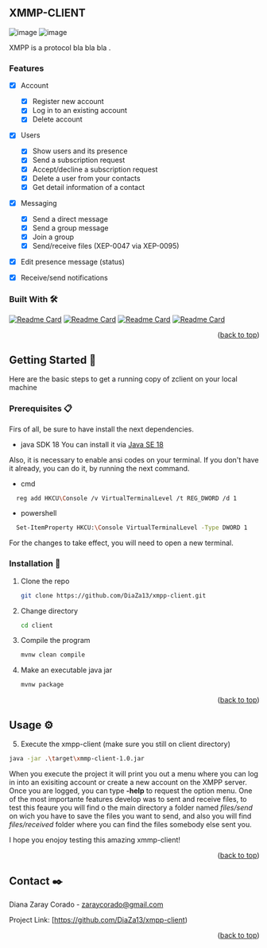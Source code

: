 <!-- ABOUT THE PROJECT -->
## XMMP-CLIENT

![image](https://user-images.githubusercontent.com/54074539/184996926-d2e88ba8-df31-4ef4-90e0-808e355696e2.png)
![image](https://user-images.githubusercontent.com/54074539/184997585-2616bf74-8fd2-45bc-8038-13c46dcb4904.png)

XMPP is a protocol bla bla bla .

<!-- FEATURES -->
### Features

- [x] Account
    - [x] Register new account
    - [x] Log in to an existing account
    - [x] Delete account
 - [x] Users
    - [x] Show users and its presence
    - [x] Send a subscription request
    - [x] Accept/decline a subscription request
    - [x] Delete a user from your contacts
    - [x] Get detail information of a contact
 - [x] Messaging
    - [x] Send a direct message
    - [x] Send a group message
    - [x] Join a group
    - [x] Send/receive files (XEP-0047 via XEP-0095)
- [x] Edit presence message (status)
- [x] Receive/send notifications


### Built With 🛠️

[![Readme Card](https://github-readme-stats.vercel.app/api/pin/?theme=calm&username=openjdk&repo=jdk)](https://www.oracle.com/java/technologies/)
[![Readme Card](https://github-readme-stats.vercel.app/api/pin/?theme=calm&username=apache&repo=maven-plugin-tools)](https://github.com/apache/maven-plugin-tools)
[![Readme Card](https://github-readme-stats.vercel.app/api/pin/?theme=calm&username=JetBrains&repo=intellij-community)](https://github.com/JetBrains/intellij-community)
[![Readme Card](https://github-readme-stats.vercel.app/api/pin/?theme=calm&username=igniterealtime&repo=Smack)](https://github.com/igniterealtime/Smack)

<p align="right">(<a href="#readme-top">back to top</a>)</p>


<!-- GETTING STARTED -->
## Getting Started 🚀
Here are the basic steps to get a running copy of zclient on your local machine

### Prerequisites 📋

Firs of all, be sure to have install the next dependencies.

* java SDK 18 
You can install it via [Java SE 18](https://www.oracle.com/java/technologies/javase/jdk18-archive-downloads.html)

Also, it is necessary to enable ansi codes on your terminal. If you don't have it already, you can do it, by running the next command.

  * cmd
  ```sh
    reg add HKCU\Console /v VirtualTerminalLevel /t REG_DWORD /d 1
  ```
  * powershell
  ```sh
    Set-ItemProperty HKCU:\Console VirtualTerminalLevel -Type DWORD 1
  ```
 For the changes to take effect, you will need to open a new terminal.

### Installation 🔧

1. Clone the repo
   ```sh
   git clone https://github.com/DiaZa13/xmpp-client.git
   ```
2. Change directory
   ```sh
   cd client
   ```
3. Compile the program
   ```sh
   mvnw clean compile
   ```
4. Make an executable java jar
   ```sh
   mvnw package
   ```

<p align="right">(<a href="#readme-top">back to top</a>)</p>

<!-- USAGE EXAMPLES -->
## Usage ⚙️
 5. Execute the xmpp-client (make sure you still on client directory)
   ```sh
   java -jar .\target\xmmp-client-1.0.jar
   ```
   When you execute the project it will print you out a menu where you can log in into an exisiting account or create a new account on the XMPP server. Once you are logged, you can type **-help** to request the option menu. One of the most importante features develop was to sent and receive files, to test this feaure you will find o the main directory a folder named *files/send* on wich you have to save the files you want to send, and also you will find *files/received* folder where you can find the files somebody else sent you. 

I hope you enojoy testing this amazing xmmp-client!

<p align="right">(<a href="#readme-top">back to top</a>)</p>


<!-- CONTACT -->
## Contact ✒️

Diana Zaray Corado - zaraycorado@gmail.com

Project Link: [https://github.com/DiaZa13/xmpp-client)

<p align="right">(<a href="#readme-top">back to top</a>)</p>
